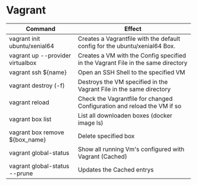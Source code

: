 
# Vagrant
| Command                          | Effect                                                                           |
| -------------------------------- | -------------------------------------------------------------------------------- |
| vagrant init ubuntu/xenial64     | Creates a Vagrantfile with the default config for the ubuntu/xenial64 Box.       |
| vagrant up --provider virtualbox | Creates a VM with the Config specified in the Vagrant File in the same directory |
| vagrant ssh ${name}              | Open an SSH Shell to the specified VM                                            |
| vagrant destroy (-f)             | Destroys the VM specified in the Vagrant File in the same directory              |
| vagrant reload                   | Check the Vagrantfile for changed Configuration and reload the VM if so          |
| vagrant box list                 | List all downloaden boxes (docker image ls)                                      |
| vagrant box remove ${box_name}   | Delete specified box                                                             |
| vagrant global-status            | Show all running Vm's configured with Vagrant (Cached)                           |
| vagrant global-status --prune    | Updates the Cached entrys                                                        |


